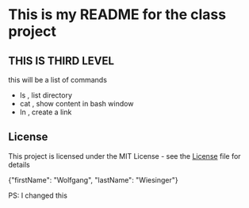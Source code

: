 # This is my README for the class project
## THIS IS THIRD LEVEL

this will be a list of commands
* ls , list directory
* cat , show content in bash window
* ln , create a link

## License
This project is licensed under the MIT License - see the [License](License) file for details

{"firstName": "Wolfgang",
"lastName": "Wiesinger"}


PS: I changed this
